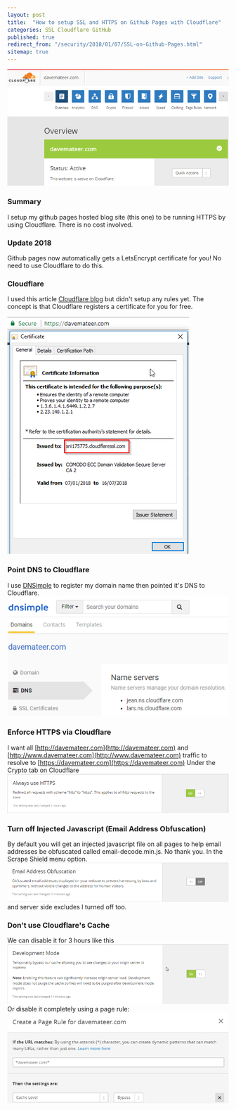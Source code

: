 ```yaml
---
layout: post
title:  "How to setup SSL and HTTPS on Github Pages with Cloudflare"
categories: SSL Cloudflare GitHub
published: true 
redirect_from: "/security/2018/01/07/SSL-on-Github-Pages.html"
sitemap: true
---
```

![Menu](/assets/2018-01-08/menu.png)

### Summary
I setup my github pages hosted blog site (this one) to be running HTTPS by using Cloudflare. There is no cost involved.

### Update 2018
Github pages now automatically gets a LetsEncrypt certificate for you! No need to use Cloudflare to do this.

### Cloudflare
I used this article [Cloudflare blog](https://blog.cloudflare.com/secure-and-fast-github-pages-with-cloudflare/) but didn't setup any rules yet. The concept is that Cloudflare registers a certificate for you for free.

![Cert](/assets/2018-01-08/cert.png)

### Point DNS to Cloudflare
I use [DNSimple](https://dnsimple.com) to register my domain name then pointed it's DNS to Cloudflare.
![DNS](/assets/2018-01-08/dns.png)

### Enforce HTTPS via Cloudflare
I want all [http://davemateer.com](http://davemateer.com) and [http://www.davemateer.com](http://www.davemateer.com) traffic to resolve to [https://davemateer.com](https://davemateer.com)
Under the Crypto tab on Cloudflare
![SSL](/assets/2018-01-08/https.png)

### Turn off Injected Javascript (Email Address Obfuscation)
By default you will get an injected javascript file on all pages to help email addresses be obfuscated called email-decode.min.js. No thank you. In the Scrape Shield menu option.
![SSL](/assets/2018-01-08/email.png)
and server side excludes I turned off too.

### Don't use Cloudflare's Cache
We can disable it for 3 hours like this
![SSL](/assets/2018-01-08/devmode.png)
Or disable it completely using a page rule:
![Rule](/assets/2018-01-08/rule.png)










